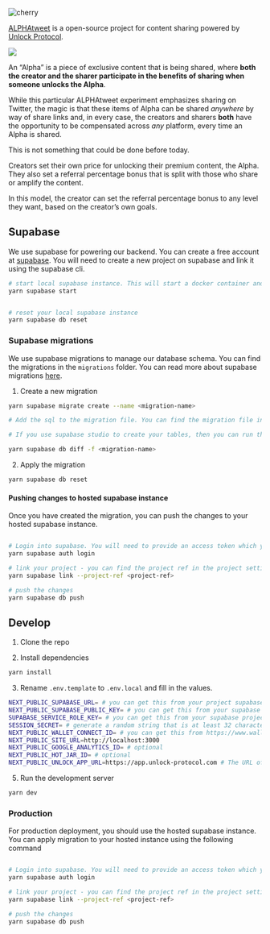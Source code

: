 ![cherry](https://user-images.githubusercontent.com/17735/235762052-573bbb41-2d52-43cf-ba5a-b50ff2b2b9c5.svg)

[ALPHAtweet](https://alphatweet.xyz/) is a open-source project for content sharing powered by [Unlock Protocol](https://unlock-protocol.com/).

![](/public/home-2.png)

An “Alpha” is a piece of exclusive content that is being shared, where **both the creator and the sharer participate in the benefits of sharing when someone unlocks the Alpha**.

While this particular ALPHAtweet experiment emphasizes sharing on Twitter, the magic is that these items of Alpha can be shared _anywhere_ by way of share links and, in every case, the creators and sharers **both** have the opportunity to be compensated across _any_ platform, every time an Alpha is shared.

This is not something that could be done before today.

Creators set their own price for unlocking their premium content, the Alpha. They also set a referral percentage bonus that is split with those who share or amplify the content.

In this model, the creator can set the referral percentage bonus to any level they want, based on the creator’s own goals.

## Supabase

We use supabase for powering our backend. You can create a free account at [supabase](https://supabase.com/). You will need to create a new project on supabase and link it using the supabase cli.

```bash
# start local supabase instance. This will start a docker container and spin up a local supabase instance. You can copy paste the variables from the output and add them to your .env.local file
yarn supabase start


# reset your local supabase instance
yarn supabase db reset
```

### Supabase migrations

We use supabase migrations to manage our database schema. You can find the migrations in the `migrations` folder. You can read more about supabase migrations [here](https://supabase.com/docs/guides/getting-started/local-development).

1. Create a new migration

```bash
yarn supabase migrate create --name <migration-name>

# Add the sql to the migration file. You can find the migration file in the `migrations` folder. 

# If you use supabase studio to create your tables, then you can run the following command to generate the migration file

yarn supabase db diff -f <migration-name>
```

2. Apply the migration

```bash
yarn supabase db reset
```

#### Pushing changes to hosted supabase instance

Once you have created the migration, you can push the changes to your hosted supabase instance.

```bash

# Login into supabase. You will need to provide an access token which you can generate from user settings
yarn supabase auth login

# link your project - you can find the project ref in the project settings
yarn supabase link --project-ref <project-ref>

# push the changes
yarn supabase db push

```

## Develop

1. Clone the repo

2. Install dependencies

```bash
yarn install
```

3. Rename `.env.template` to `.env.local` and fill in the values.

```bash
NEXT_PUBLIC_SUPABASE_URL= # you can get this from your project supabase settings
NEXT_PUBLIC_SUPABASE_PUBLIC_KEY= # you can get this from your supabase project settings
SUPABASE_SERVICE_ROLE_KEY= # you can get this from your supabase project settings
SESSION_SECRET= # generate a random string that is at least 32 characters long. You can run `node -e "console.log(require('crypto').randomBytes(64).toString('hex'))"`
NEXT_PUBLIC_WALLET_CONNECT_ID= # you can get this from https://www.walletconnect.org/apps
NEXT_PUBLIC_SITE_URL=http://localhost:3000
NEXT_PUBLIC_GOOGLE_ANALYTICS_ID= # optional
NEXT_PUBLIC_HOT_JAR_ID= # optional
NEXT_PUBLIC_UNLOCK_APP_URL=https://app.unlock-protocol.com # The URL of the Unlock app you want to use. Staging or production.
```

5. Run the development server

```bash
yarn dev
```

### Production

For production deployment, you should use the hosted supabase instance. You can apply migration to your hosted instance using the following command

```bash

# Login into supabase. You will need to provide an access token which you can generate from user settings
yarn supabase auth login

# link your project - you can find the project ref in the project settings
yarn supabase link --project-ref <project-ref>

# push the changes
yarn supabase db push

```
